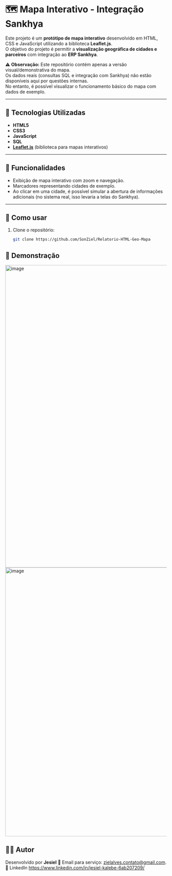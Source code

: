 # 🗺️ Mapa Interativo - Integração Sankhya

Este projeto é um **protótipo de mapa interativo** desenvolvido em HTML, CSS e JavaScript utilizando a biblioteca **Leaflet.js**.  
O objetivo do projeto é permitir a **visualização geográfica de cidades e parceiros** com integração ao **ERP Sankhya**.  

⚠️ **Observação:** Este repositório contém apenas a versão visual/demonstrativa do mapa.  
Os dados reais (consultas SQL e integração com Sankhya) não estão disponíveis aqui por questões internas.  
No entanto, é possível visualizar o funcionamento básico do mapa com dados de exemplo.

---

## 🚀 Tecnologias Utilizadas
- **HTML5**
- **CSS3**
- **JavaScript**
- **SQL**
- **[Leaflet.js](https://leafletjs.com/)** (biblioteca para mapas interativos)

---

## 📌 Funcionalidades
- Exibição de mapa interativo com zoom e navegação.  
- Marcadores representando cidades de exemplo.  
- Ao clicar em uma cidade, é possível simular a abertura de informações adicionais (no sistema real, isso levaria a telas do Sankhya).  

---

## 🎯 Como usar
1. Clone o repositório:
   ```bash
   git clone https://github.com/SonZiel/Relatorio-HTML-Geo-Mapa

## 📸 Demonstração
<img width="1905" height="941" alt="image" src="https://github.com/user-attachments/assets/014969bc-73b9-47a5-bb19-dd7a872486bb" />
<img width="1911" height="837" alt="image" src="https://github.com/user-attachments/assets/8725a86c-24db-4658-8ca0-b12064cccf69" />

## 👨‍💻 Autor
Desenvolvido por **Jesiel**
📧 Email para serviço: zielalves.contato@gmail.com.
💼 LinkedIn https://www.linkedin.com/in/jesiel-kalebe-6ab207209/
